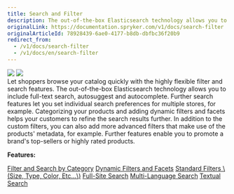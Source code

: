 ```yaml
---
title: Search and Filter
description: The out-of-the-box Elasticsearch technology allows you to include full-text search, autosuggest and autocomplete.
originalLink: https://documentation.spryker.com/v1/docs/search-filter
originalArticleId: 78928439-6ae0-4177-b8db-dbfbc36f20b9
redirect_from:
  - /v1/docs/search-filter
  - /v1/docs/en/search-filter
---
```


<div class='feature-text'>
    <div class='feature-images'>
    <img class="light-mode" src="https://spryker.s3.eu-central-1.amazonaws.com/docs/Document+360/Capabilities+icons/light/search.svg"/>
    <img class="dark-mode" src="https://spryker.s3.eu-central-1.amazonaws.com/docs/Document+360/Capabilities+icons/dark/search.svg"/>
    </div>
    <div class="feature-text-wrap">
Let shoppers browse your catalog quickly with the highly flexible filter and search features. The out-of-the-box Elasticsearch technology allows you to include full-text search, autosuggest and autocomplete. Further search features let you set individual search preferences for multiple stores, for example. Categorizing your products and adding dynamic filters and facets helps your customers to refine the search results further. In addition to the custom filters, you can also add more advanced filters that make use of the products' metadata, for example. Further features enable you to promote a brand's top-sellers or highly rated products.
        </div>
</div>

**Features:**
<div>
<a class="feature-link" href="https://documentation.spryker.com/v1/docs/filter-search-by-category">Filter and Search by Category</a>
    <a class="feature-link" href="https://documentation.spryker.com/v1/docs/dynamic-filter-facets">Dynamic Filters and Facets</a>
<a class="feature-link" href="https://documentation.spryker.com/v1/docs/standard-filters">Standard Filters \(Size, Type, Color, Etc...\)</a>
<a class="feature-link" href="https://documentation.spryker.com/v1/docs/full-site-search">Full-Site Search</a>
<a class="feature-link" href="https://documentation.spryker.com/v1/docs/multi-language-search">Multi-Language Search</a>
<a class="feature-link" href="https://documentation.spryker.com/v1/docs/textual-search">Textual Search</a>

